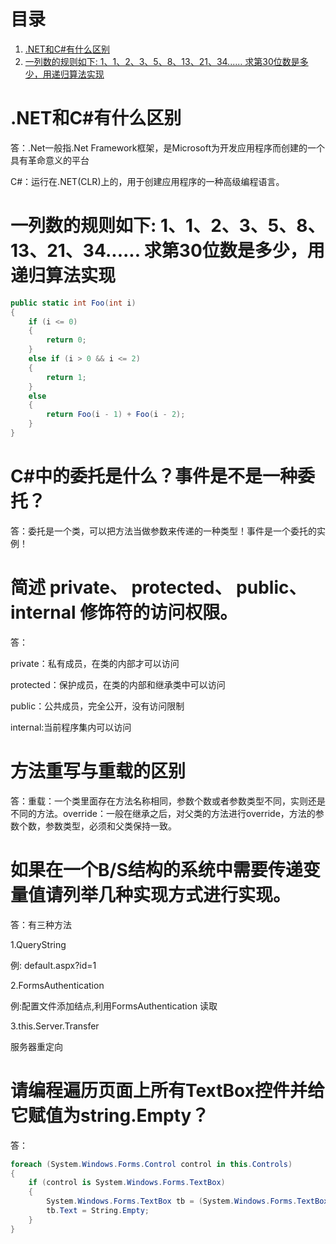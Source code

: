 # 目录

1. [.NET和C#有什么区别](#net和c有什么区别)
2. [一列数的规则如下: 1、1、2、3、5、8、13、21、34...... 求第30位数是多少，用递归算法实现](#一列数的规则如下-112358132134-求第30位数是多少用递归算法实现)

# .NET和C#有什么区别

答：.Net一般指.Net Framework框架，是Microsoft为开发应用程序而创建的一个具有革命意义的平台

C#：运行在.NET(CLR)上的，用于创建应用程序的一种高级编程语言。

# 一列数的规则如下: 1、1、2、3、5、8、13、21、34...... 求第30位数是多少，用递归算法实现

```c#
public static int Foo(int i)
{
    if (i <= 0)
    {
        return 0;
    }
    else if (i > 0 && i <= 2)
    {
        return 1;
    }
    else
    {
        return Foo(i - 1) + Foo(i - 2);
    }
}
```

# C#中的委托是什么？事件是不是一种委托？

答：委托是一个类，可以把方法当做参数来传递的一种类型！事件是一个委托的实例！

# 简述 private、 protected、 public、internal 修饰符的访问权限。

答：

private：私有成员，在类的内部才可以访问

protected：保护成员，在类的内部和继承类中可以访问

public：公共成员，完全公开，没有访问限制

internal:当前程序集内可以访问

 

# 方法重写与重载的区别

答：重载：一个类里面存在方法名称相同，参数个数或者参数类型不同，实则还是不同的方法。override：一般在继承之后，对父类的方法进行override，方法的参数个数，参数类型，必须和父类保持一致。

 

 

# 如果在一个B/S结构的系统中需要传递变量值请列举几种实现方式进行实现。

答：有三种方法

1.QueryString

例: default.aspx?id=1

2.FormsAuthentication

例:配置文件添加结点,利用FormsAuthentication 读取

3.this.Server.Transfer

服务器重定向

 

# 请编程遍历页面上所有TextBox控件并给它赋值为string.Empty？

答： 

```c#
foreach (System.Windows.Forms.Control control in this.Controls)
{
    if (control is System.Windows.Forms.TextBox)
    {
        System.Windows.Forms.TextBox tb = (System.Windows.Forms.TextBox)control;
        tb.Text = String.Empty;
    }
}
```



 